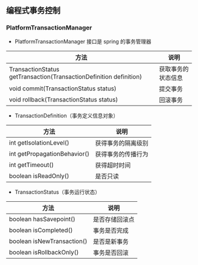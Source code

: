 ## 编程式事务控制
### PlatformTransactionManager
- PlatformTransactionManager 接口是 spring 的事务管理器

| 方法 | 说明 |
| - | - |
| TransactionStatus getTransaction(TransactionDefinition definition) | 获取事务的状态信息 |
| void commit(TransactionStatus status) | 提交事务 |
| void rollback(TransactionStatus status) | 回滚事务 |

- TransactionDefinition（事务定义信息对象）

| 方法 | 说明 |
| - | - |
| int getIsolationLevel() | 获得事务的隔离级别 |
| int getPropagationBehavior() | 获得事务的传播行为 |
| int getTimeout() | 获得超时时间 |
| boolean isReadOnly() | 是否只读 |

- TransactionStatus（事务运行状态）

| 方法 | 说明 |
| - | - |
| boolean hasSavepoint() | 是否存储回滚点 |
| boolean isCompleted() | 事务是否完成 |
| boolean isNewTransaction() | 是否是新事务 |
| boolean isRollbackOnly() | 事务是否回滚 |

